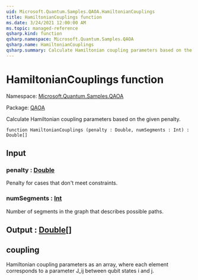 ```yaml
---
uid: Microsoft.Quantum.Samples.QAOA.HamiltonianCouplings
title: HamiltonianCouplings function
ms.date: 3/24/2021 12:00:00 AM
ms.topic: managed-reference
qsharp.kind: function
qsharp.namespace: Microsoft.Quantum.Samples.QAOA
qsharp.name: HamiltonianCouplings
qsharp.summary: Calculate Hamiltonian coupling parameters based on the given penalty.
---
```


# HamiltonianCouplings function

Namespace: [Microsoft.Quantum.Samples.QAOA](xref:Microsoft.Quantum.Samples.QAOA)

Package: [QAOA](https://nuget.org/packages/QAOA)


Calculate Hamiltonian coupling parameters based on the given penalty.

```qsharp
function HamiltonianCouplings (penalty : Double, numSegments : Int) : Double[]
```


## Input

### penalty : [Double](xref:microsoft.quantum.lang-ref.double)

Penalty for cases that don't meet constraints.


### numSegments : [Int](xref:microsoft.quantum.lang-ref.int)

Number of segments in the graph that describes possible paths.



## Output : [Double](xref:microsoft.quantum.lang-ref.double)[]

## couplingHamiltonian coupling parameters as an array, where each element correspondsto a parameter J_ij between qubit states i and j.